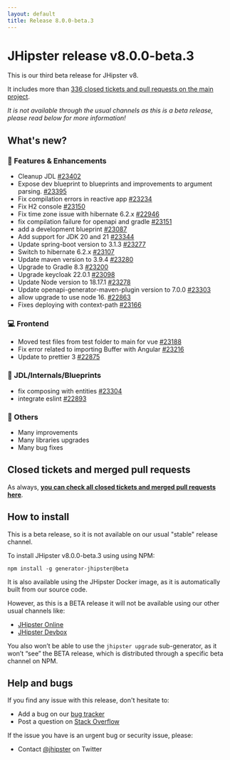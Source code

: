 ```yaml
---
layout: default
title: Release 8.0.0-beta.3
---
```


# JHipster release v8.0.0-beta.3

This is our third beta release for JHipster v8.

It includes more than [336 closed tickets and pull requests on the main project](https://github.com/jhipster/generator-jhipster/issues?q=is:closed+milestone:8.0.0-beta.3).

_It is not available through the usual channels as this is a beta release, please read below for more information!_

## What's new?

### :gem: Features & Enhancements

- Cleanup JDL [#23402](https://github.com/jhipster/generator-jhipster/pull/23402)
- Expose dev blueprint to blueprints and improvements to argument parsing. [#23395](https://github.com/jhipster/generator-jhipster/pull/23395)
- Fix compilation errors in reactive app [#23234](https://github.com/jhipster/generator-jhipster/pull/23234)
- Fix H2 console [#23150](https://github.com/jhipster/generator-jhipster/pull/23150)
- Fix time zone issue with hibernate 6.2.x [#22946](https://github.com/jhipster/generator-jhipster/pull/22946)
- fix compilation failure for openapi and gradle [#23151](https://github.com/jhipster/generator-jhipster/pull/23151)
- add a development blueprint [#23087](https://github.com/jhipster/generator-jhipster/pull/23087)
- Add support for JDK 20 and 21 [#23344](https://github.com/jhipster/generator-jhipster/pull/23344)
- Update spring-boot version to 3.1.3 [#23277](https://github.com/jhipster/generator-jhipster/pull/23277)
- Switch to hibernate 6.2.x [#23107](https://github.com/jhipster/generator-jhipster/pull/23107)
- Update maven version to 3.9.4 [#23280](https://github.com/jhipster/generator-jhipster/pull/23280)
- Upgrade to Gradle 8.3 [#23200](https://github.com/jhipster/generator-jhipster/pull/23200)
- Upgrade keycloak 22.0.1 [#23098](https://github.com/jhipster/generator-jhipster/pull/23098)
- Update Node version to 18.17.1 [#23278](https://github.com/jhipster/generator-jhipster/pull/23278)
- Update openapi-generator-maven-plugin version to 7.0.0 [#23303](https://github.com/jhipster/generator-jhipster/pull/23303)
- allow upgrade to use node 16. [#22863](https://github.com/jhipster/generator-jhipster/pull/22863)
- Fixes deploying with context-path [#23166](https://github.com/jhipster/generator-jhipster/pull/23166)

### :computer: Frontend

- Moved test files from test folder to main for vue [#23188](https://github.com/jhipster/generator-jhipster/pull/23188)
- Fix error related to importing Buffer with Angular [#23216](https://github.com/jhipster/generator-jhipster/pull/23216)
- Update to prettier 3 [#22875](https://github.com/jhipster/generator-jhipster/pull/22875)

### :paw_prints: JDL/Internals/Blueprints

- fix composing with entities [#23304](https://github.com/jhipster/generator-jhipster/pull/23304)
- integrate eslint [#22893](https://github.com/jhipster/generator-jhipster/pull/22893)

### :scroll: Others

- Many improvements
- Many libraries upgrades
- Many bug fixes

## Closed tickets and merged pull requests

As always, **[you can check all closed tickets and merged pull requests here](https://github.com/jhipster/generator-jhipster/issues?q=is:closed+milestone:8.0.0-beta.3)**.

## How to install

This is a beta release, so it is not available on our usual "stable" release channel.

To install JHipster v8.0.0-beta.3 using using NPM:

    npm install -g generator-jhipster@beta

It is also available using the JHipster Docker image, as it is automatically built from our source code.

However, as this is a BETA release it will not be available using our other usual channels like:

- [JHipster Online](https://start.jhipster.tech)
- [JHipster Devbox](https://github.com/jhipster/jhipster-devbox)

You also won’t be able to use the `jhipster upgrade` sub-generator, as it won’t “see” the BETA release, which is distributed through a specific beta channel on NPM.

## Help and bugs

If you find any issue with this release, don't hesitate to:

- Add a bug on our [bug tracker](https://github.com/jhipster/generator-jhipster/issues?state=open)
- Post a question on [Stack Overflow](http://stackoverflow.com/tags/jhipster/info)

If the issue you have is an urgent bug or security issue, please:

- Contact [@jhipster](https://twitter.com/jhipster) on Twitter
